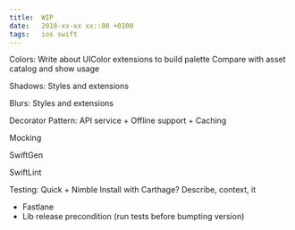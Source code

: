 ```yaml
---
title:  WIP
date:   2018-xx-xx xx::00 +0100
tags:	ios swift
---
```


Colors:
Write about UIColor extensions to build palette
Compare with asset catalog and show usage

Shadows:
Styles and extensions

Blurs:
Styles and extensions


Decorator Pattern:
API service + Offline support + Caching

Mocking

SwiftGen

SwiftLint


Testing:
Quick + Nimble
Install with Carthage?
Describe, context, it
+ Fastlane
+ Lib release precondition (run tests before bumpting version)